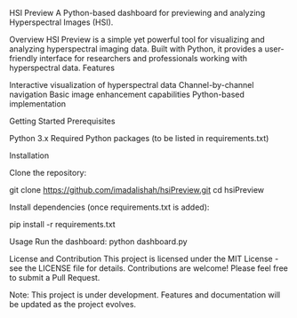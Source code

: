 HSI Preview
A Python-based dashboard for previewing and analyzing Hyperspectral Images (HSI).

Overview
HSI Preview is a simple yet powerful tool for visualizing and analyzing hyperspectral imaging data. Built with Python, it provides a user-friendly interface for researchers and professionals working with hyperspectral data.
Features

Interactive visualization of hyperspectral data
Channel-by-channel navigation
Basic image enhancement capabilities
Python-based implementation

Getting Started
Prerequisites

Python 3.x
Required Python packages (to be listed in requirements.txt)

Installation

Clone the repository:

git clone https://github.com/imadalishah/hsiPreview.git
cd hsiPreview


Install dependencies (once requirements.txt is added):

pip install -r requirements.txt

Usage
Run the dashboard:
python dashboard.py

License and Contribution
This project is licensed under the MIT License - see the LICENSE file for details. Contributions are welcome! Please feel free to submit a Pull Request.

Note: This project is under development. Features and documentation will be updated as the project evolves.
